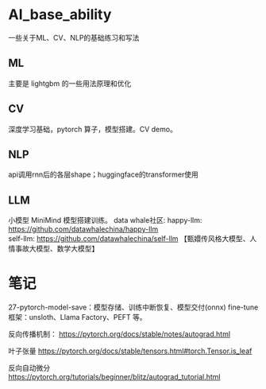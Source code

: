# AI_base_ability
一些关于ML、CV、NLP的基础练习和写法

## ML
主要是 lightgbm 的一些用法原理和优化

## CV
深度学习基础，pytorch 算子，模型搭建。CV demo。

## NLP
api调用rnn后的各层shape；huggingface的transformer使用

## LLM
小模型 MiniMind 模型搭建训练。
data whale社区: happy-llm: https://github.com/datawhalechina/happy-llm <br>
                self-llm: https://github.com/datawhalechina/self-llm 【甄嬛传风格大模型、人情事故大模型、数学大模型】


# 笔记
27-pytorch-model-save：模型存储、训练中断恢复、模型交付(onnx)
fine-tune框架：unsloth、Llama Factory、PEFT 等。


反向传播机制：
https://pytorch.org/docs/stable/notes/autograd.html

叶子张量
https://pytorch.org/docs/stable/tensors.html#torch.Tensor.is_leaf

反向自动微分
https://pytorch.org/tutorials/beginner/blitz/autograd_tutorial.html
